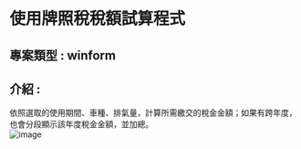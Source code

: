 # 使用牌照稅稅額試算程式 <br/>
## 專案類型 : winform </br>
## 介紹 : </br>
依照選取的使用期間、車種、排氣量，計算所需繳交的稅金金額；如果有跨年度，也會分段顯示該年度稅金金額，並加總。</br>
![image](https://user-images.githubusercontent.com/52659809/139173391-7e4a4dd9-af97-48d4-8eeb-6b6ee8d91ab3.png)
